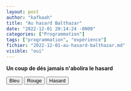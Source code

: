 ```yaml
---
layout: post
author: "kafkaah"
title: "Au hasard Balthazar"
date: "2022-12-01 20:14:24 -0000"
categories: ["Programmation"]
tags: ["programmation", "expérience"]
fichier: "2022-12-01-au-hasard-balthazar.md"
visible: "oui"
---
```



<!-- Cet élément <script> doit être présent et doit avoir: class="scriptacular" -->
<script class="scriptacular" type="text/javascript">
  
  //Ici, on code ce qu'on veut
  //Les noms de fonctions doivent être uniques dans la page
  //On peut utiliser un "namespace" (un objet) pour être plus certain de l'unicité d'une fonction créée

  //Utilisation d'un "namespace" (un objet) pour éviter une collision de noms entre les fonctions de la page
  //Plus le nom du namespace est long et compliqué, moins il y a de chance de collision
  const namespace_le_hasard_des_couleurs = {}

  namespace_le_hasard_des_couleurs.couleurAuHasard = function () {
    return '#' + Math.floor(Math.random() * 16777215).toString(16)
  }
    
  namespace_le_hasard_des_couleurs.couleur = function (el, clr) {
      
    let repeter = 1,
        couleurAppliquee,
        compteur = 0
    
    const p = document.getElementById('citation')
    
    if(clr === 'hasard') {
      repeter = 300
    }
    
    const timer = setInterval(() => {
        const couleurAppliquee = clr === 'hasard' ? namespace_le_hasard_des_couleurs.couleurAuHasard() : clr
        el.style.color = couleurAppliquee 
        p.style.color = couleurAppliquee
        console.log(`${repeter - compteur}: ${couleurAppliquee}`)
        compteur++
        if(compteur >= repeter) {
          clearInterval(timer)
        }
      }, 200)
    
  }
  
</script>

<!-- On peut injecter n'importe quel code HTML ici  -->
<div id="box">
  <p id="citation"><strong>Un coup de dés jamais n'abolira le hasard</strong></p>
  <!-- La fonction "couleur" a été déclarée plus haut  -->
  <!-- "this" représente l'élément HTML lui-même (ici, les boutons. Voir "el" dans la fonction)  -->
  <button onclick="namespace_le_hasard_des_couleurs.couleur(this, 'blue');">Bleu</button>
  <button onclick="namespace_le_hasard_des_couleurs.couleur(this, 'red');">Rouge</button>
  <button onclick="namespace_le_hasard_des_couleurs.couleur(this, 'hasard');">Hasard</button>
<div>
